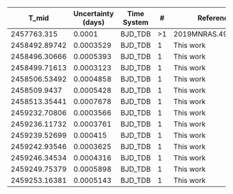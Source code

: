 |T_mid        |Uncertainty (days)|Time System|#  |Reference                             |
|-------------|------------------|-----------|---|--------------------------------------|
|2457763.315  |0.0001            |BJD_TDB    |>1 |2019MNRAS.490.2467T                   |
|2458492.89742|0.0003529         |BJD_TDB    |1  |This work                             |
|2458496.30666|0.0005393         |BJD_TDB    |1  |This work                             |
|2458499.71613|0.0003123         |BJD_TDB    |1  |This work                             |
|2458506.53492|0.0004858         |BJD_TDB    |1  |This work                             |
|2458509.9437 |0.0005428         |BJD_TDB    |1  |This work                             |
|2458513.35441|0.0007678         |BJD_TDB    |1  |This work                             |
|2459232.70806|0.0003566         |BJD_TDB    |1  |This work                             |
|2459236.11732|0.0003761         |BJD_TDB    |1  |This work                             |
|2459239.52699|0.000415          |BJD_TDB    |1  |This work                             |
|2459242.93546|0.0003625         |BJD_TDB    |1  |This work                             |
|2459246.34534|0.0004316         |BJD_TDB    |1  |This work                             |
|2459249.75379|0.0005898         |BJD_TDB    |1  |This work                             |
|2459253.16381|0.0005143         |BJD_TDB    |1  |This work                             |
